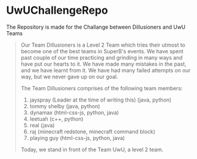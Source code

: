 # UwUChallengeRepo
The Repository is made for the Challange between Dillusioners and UwU Teams

> Our Team Dillusioners is a Level 2 Team which tries their utmost to become one of the best teams in SuperB's events.
> We have spent past couple of our time practicing and grinding in many ways and have put our hearts to it.
> We have made many mistakes in the past, and we have learnt from it. We have had many failed attempts on our way, but we never gave up on our goal.
> 
> The Team Dillusioners comprises of the following team members:
>   1. jayspray (Leader at the time of writing this) (java, python)
>   2. tommy shelby (java, python)
>   3. dynamax (html-css-js, python, java)
>   4. leetuah (c++, python)
>   5. real (java)
>   6. raj (minecraft redstone, minecraft command block)
>   7. playing guy (html-css-js, python, java)
> 
> Today, we stand in front of the Team UwU, a level 2 team.
